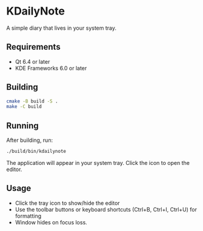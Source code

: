 # KDailyNote

A simple diary that lives in your system tray.

## Requirements

- Qt 6.4 or later
- KDE Frameworks 6.0 or later

## Building

```bash
cmake -B build -S .
make -C build
```

## Running

After building, run:
```bash
./build/bin/kdailynote
```

The application will appear in your system tray. Click the icon to open the editor.

## Usage

- Click the tray icon to show/hide the editor
- Use the toolbar buttons or keyboard shortcuts (Ctrl+B, Ctrl+I, Ctrl+U) for formatting
- Window hides on focus loss.
